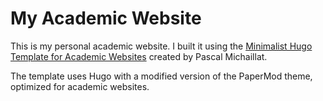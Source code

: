 # My Academic Website

This is my personal academic website. I built it using the [Minimalist Hugo Template for Academic Websites](https://github.com/pmichaillat/hugo-website) created by Pascal Michaillat.

The template uses Hugo with a modified version of the PaperMod theme, optimized for academic websites.